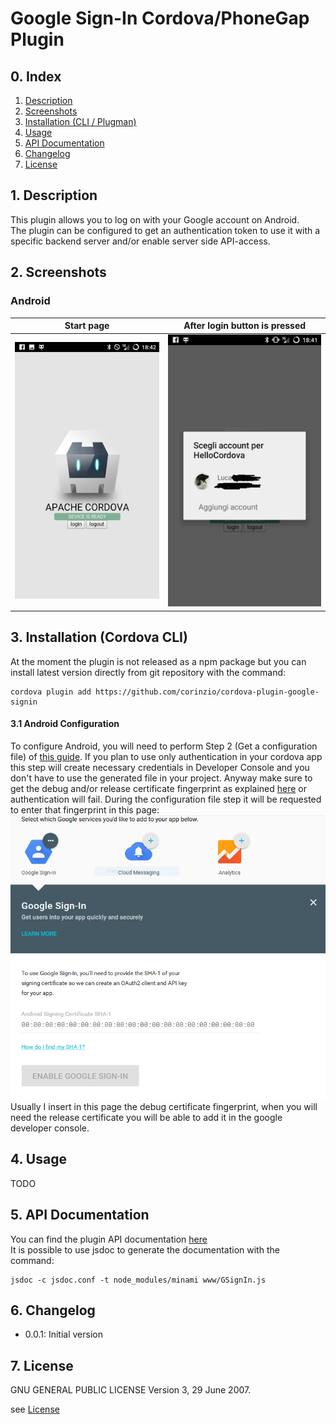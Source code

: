 # Google Sign-In Cordova/PhoneGap Plugin

## 0. Index
1. [Description](#1-description)
2. [Screenshots](#2-screenshots)
3. [Installation (CLI / Plugman)](#3-installation-phonegap-cli--cordova-cli)
4. [Usage](#4-usage)
5. [API Documentation](#5-API-documentation)
6. [Changelog](#6-changelog)
7. [License](#7-license)

## 1. Description
This plugin allows you to log on with your Google account on Android.  
The plugin can be configured to get an authentication token to use it with a specific backend server and/or enable server side API-access.

## 2. Screenshots
### Android

| Start page | After login button is pressed |
| - | -
|![base](https://raw.githubusercontent.com/corinzio/cordova-plugin-google-signin/master/screen/base.png)  | ![select](https://raw.githubusercontent.com/corinzio/cordova-plugin-google-signin/master/screen/select.png)  

## 3. Installation (Cordova CLI)
At the moment the plugin is not released as a npm package but you can install latest version directly from git repository with the command:  
```
cordova plugin add https://github.com/corinzio/cordova-plugin-google-signin
```
#### 3.1 Android Configuration
To configure Android, you will need to perform Step 2 (Get a configuration file) of [this guide](https://developers.google.com/identity/sign-in/android/start). If you plan to use only authentication in your cordova app this step will create necessary credentials in Developer Console and you don't have to use the generated file in your project. Anyway make sure to get the debug and/or release certificate fingerprint as explained [here](https://developers.google.com/android/guides/client-auth.html) or authentication will fail. During the configuration file step it will be requested to enter that fingerprint in this page:  
![fingerprint](https://raw.githubusercontent.com/corinzio/cordova-plugin-google-signin/master/screen/signin.PNG)
Usually I insert in this page the debug certificate fingerprint, when you will need the release certificate you will be able to add it in the google developer console.


## 4. Usage

TODO

## 5. API Documentation
You can find the plugin API documentation [here](http://corinzio.github.io/cordova-plugin-google-signin/)  
It is possible to use jsdoc to generate the documentation with the command:
```
jsdoc -c jsdoc.conf -t node_modules/minami www/GSignIn.js
```


## 6. Changelog
- 0.0.1: Initial version

## 7. License
GNU GENERAL PUBLIC LICENSE Version 3, 29 June 2007.

see [License](https://raw.githubusercontent.com/corinzio/cordova-plugin-google-signin/master/LICENSE)
